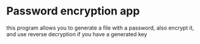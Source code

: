 # Password encryption app
this program allows you to generate a file with a password, also encrypt it, and use reverse decryption if you have a generated key
